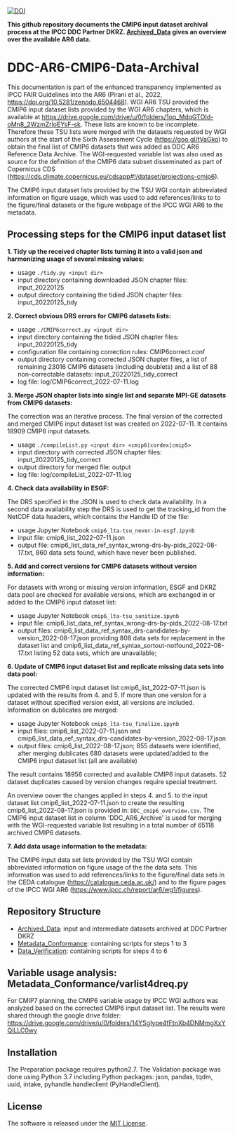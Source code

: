 [![DOI](https://zenodo.org/badge/doi/10.5281/zenodo.8109876.svg)](https://doi.org/10.5281/zenodo.8109876)

**This github repository documents the CMIP6 input dataset archival process at the IPCC DDC Partner DKRZ. [Archived_Data](/Archived_Data) gives an overview over the available AR6 data.**

# DDC-AR6-CMIP6-Data-Archival

This documentation is part of the enhanced transparency implemented as IPCC FAIR Guidelines into the AR6 (Pirani et al., 2022, https://doi.org/10.5281/zenodo.6504468). WGI AR6 TSU provided the CMIP6 input dataset lists provided by the WGI AR6 chapters, which is available at https://drive.google.com/drive/u/0/folders/1oq_MdqGTOId-oMn8_2WzmZrloEYsF-sk. These lists are known to be incomplete. Therefore these TSU lists were merged with the datasets requested by WGI authors at the start of the Sixth Assessment Cycle (https://goo.gl/tVaGko) to obtain the final list of CMIP6 datasets that was added as DDC AR6 Reference Data Archive. The WGI-requested variable list was also used as source for the definition of the CMIP6 data subset disseminated as part of Copernicus CDS (https://cds.climate.copernicus.eu/cdsapp#!/dataset/projections-cmip6).

The CMIP6 input dataset lists provided by the TSU WGI contain abbreviated information on figure usage, which was used to add references/links to to the figure/final datasets or the figure webpage of the IPCC WGI AR6 to the metadata. 

## Processing steps for the CMIP6 input dataset list

**1. Tidy up the received chapter lists turning it into a valid json and harmonizing usage of several missing values:**
   - usage `./tidy.py <input dir>`
   - input directory containing downloaded JSON chapter files: input_20220125
   - output directory containing the tidied JSON chapter files: input_20220125_tidy

**2. Correct obvious DRS errors for CMIP6 datasets lists:**
   - usage `./CMIP6correct.py <input dir>`
   - input directory containing the tidied JSON chapter files: input_20220125_tidy
   - configuration file containing correction rules: CMIP6correct.conf
   - output directory containing corrected JSON chapter files, a list of remaining 23016 CMIP6 datasets (including doublets) and a list of 88 non-correctable datasets: input_20220125_tidy_correct
   - log file: log/CMIP6correct_2022-07-11.log

**3. Merge JSON chapter lists into single list and separate MPI-GE datasets from CMIP6 datasets:**

   The correction was an iterative process. The final version of the corrected and merged CMIP6 input dataset list was created on 2022-07-11. It contains 18909 CMIP6 input datasets.
   - usage `./compileList.py <input dir> <cmip6|cordex|cmip5>`
   - input directory with corrected JSON chapter files: input_20220125_tidy_correct
   - output directory for merged file:  output
   - log file: log/compileList_2022-07-11.log

**4. Check data availability in ESGF:**

The DRS specified in the JSON is used to check data availability. In a second data availability step the DRS is used to get the tracking_id from the NetCDF data headers, which contains the Handle ID of the file:
   - usage Jupyter Notebook `cmip6_lta-tsu_never-in-esgf.ipynb`
   - input file: cmip6_list_2022-07-11.json
   - output file: cmip6_list_data_ref_syntax_wrong-drs-by-pids_2022-08-17.txt, 860 data sets found, which have never been published.

**5. Add and correct versions for CMIP6 datasets without version information:**

For datasets with wrong or missing version information, ESGF and DKRZ data pool are checked for available versions, which are exchanged in or added to the CMIP6 input dataset list:
   - usage Jupyter Notebook `cmip6_lta-tsu_sanitize.ipynb`
   - input file: cmip6_list_data_ref_syntax_wrong-drs-by-pids_2022-08-17.txt
   - output files:  cmip6_list_data_ref_syntax_drs-candidates-by-version_2022-08-17.json providing 808 data sets for replacement in the dataset list and cmip6_list_data_ref_syntax_sortout-notfound_2022-08-17.txt listing 52 data sets, which are unavailable;  

**6. Update of CMIP6 input dataset list and replicate missing data sets into data pool:**

The corrected CMIP6 input dataset list cmip6_list_2022-07-11.json is updated with the results from 4. and 5. If more than one version for a dataset without specified version exist, all versions are included. Information on dublicates are merged:
   - usage Jupyter Notebook `cmip6_lta-tsu_finalize.ipynb`
   - input files: cmip6_list_2022-07-11.json and cmip6_list_data_ref_syntax_drs-candidates-by-version_2022-08-17.json
   - output files:  cmip6_list_2022-08-17.json; 855 datasets were identified, after merging dublicates 680 datasets were updated/added to the CMIP6 input dataset list (all are available)

The result contains 18956 corrected and available CMIP6 input datasets. 52 dataset duplicates caused by version changes require special treatment. 

An overview oover the changes applied in steps 4. and 5. to the input dataset list cmip6_list_2022-07-11.json to create the resulting cmip6_list_2022-08-17.json is provided in: `DDC_cmip6_overview.csv`. The CMIP6 input dataset list in column 'DDC_AR6_Archive' is used for merging with the WGI-requested variable list resulting in a total number of 65118 archived CMIP6 datasets.

**7. Add data usage information to the metadata:**

The CMIP6 input data set lists provided by the TSU WGI contain abbreviated information on figure usage of the the data sets. This information was used to add references/links to the figure/final data sets in the CEDA catalogue (https://catalogue.ceda.ac.uk/) and to the figure pages of the IPCC WGI AR6 (https://www.ipcc.ch/report/ar6/wg1/figures).

## Repository Structure

   - [Archived_Data](/Archived_Data): input and intermediate datasets archived at DDC Partner DKRZ
   - [Metadata_Conformance](/Metadata_Conformance): containing scripts for steps 1 to 3
   - [Data_Verification](/Data_Verification): containing scripts for steps 4 to 6

## Variable usage analysis: Metadata_Conformance/varlist4dreq.py

For CMIP7 planning, the CMIP6 variable usage by IPCC WGI authors was analyzed based on the corrected CMIP6 input dataset list. The results were shared through the google drive folder: https://drive.google.com/drive/u/0/folders/14YSgIype4fFtnXb4DNMmgXxYQiLLC0wy

## Installation

The Preparation package requires python2.7. The Validation package was done using Python 3.7 including Python packages: json, pandas, tqdm, uuid, intake, pyhandle.handleclient (PyHandleClient).

## License

The software is released under the [MIT License](LICENSE).
